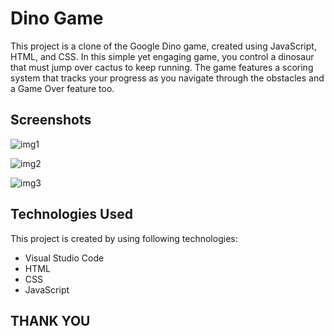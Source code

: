 # Dino Game
This project is a clone of the Google Dino game, created using JavaScript, HTML, and CSS. In this simple yet engaging game, you control a dinosaur that must jump over cactus to keep running. The game features a scoring system that tracks your progress as you navigate through the obstacles and a Game Over feature too. 

## Screenshots
![img1](https://github.com/user-attachments/assets/add277f4-4c4c-4b49-ac42-be26ff111b64)

![img2](https://github.com/user-attachments/assets/cc5f3766-44be-4e4e-b11f-54eab0e2d5f9)

![img3](https://github.com/user-attachments/assets/501fdd76-5350-4f31-89ea-522fbc055f6b)






## Technologies Used

This project is created by using following
technologies:

- Visual Studio Code
- HTML
- CSS
- JavaScript


## THANK YOU
